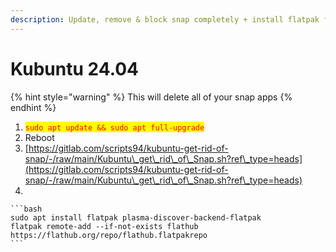 ```yaml
---
description: Update, remove & block snap completely + install flatpak for Discover store
---
```


# Kubuntu 24.04

{% hint style="warning" %}
This will delete all of your snap apps
{% endhint %}

1. <mark style="color:red;">`sudo apt update && sudo apt full-upgrade`</mark>
2. Reboot
3. [https://gitlab.com/scripts94/kubuntu-get-rid-of-snap/-/raw/main/Kubuntu\_get\_rid\_of\_Snap.sh?ref\_type=heads](https://gitlab.com/scripts94/kubuntu-get-rid-of-snap/-/raw/main/Kubuntu\_get\_rid\_of\_Snap.sh?ref\_type=heads)
4.

    ```bash
    sudo apt install flatpak plasma-discover-backend-flatpak
    flatpak remote-add --if-not-exists flathub https://flathub.org/repo/flathub.flatpakrepo
    ```
